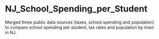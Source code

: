 # NJ_School_Spending_per_Student
Merged three public data sources (taxes, school spending and population) to compare school spending per student, tax rates and population by town in NJ.
